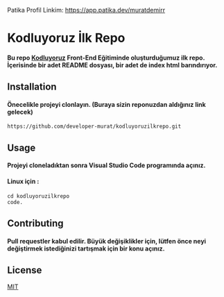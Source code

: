 Patika Profil Linkim: https://app.patika.dev/muratdemirr

# **Kodluyoruz İlk Repo**
#### Bu repo [Kodluyoruz](https://www.kodluyoruz.org/) Front-End Eğitiminde oluşturduğumuz ilk repo. İçerisinde bir adet README dosyası, bir adet de index html barındırıyor.
## **Installation**
#### Önecelikle projeyi clonlayın. (Buraya sizin reponuzdan aldığınız link gelecek)

```
https://github.com/developer-murat/kodluyoruzilkrepo.git
```

## **Usage**
#### Projeyi cloneladıktan sonra Visual Studio Code programında açınız.
#### Linux için :

```
cd kodluyoruzilkrepo
code.
```
## **Contributing**
#### Pull requestler kabul edilir. Büyük değişiklikler için, lütfen önce neyi değiştirmek istediğinizi tartışmak için bir konu açınız.
## **License**
[MIT](https://choosealicense.com/licenses/mit/)
